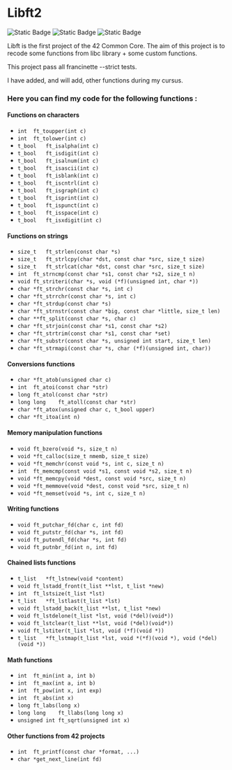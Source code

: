 # Libft2
![Static Badge](https://img.shields.io/badge/Grade-125-green) ![Static Badge](https://img.shields.io/badge/Bonus-Yes-green?style=flat)
 ![Static Badge](https://img.shields.io/badge/Language-C-blue?style=flat)

Libft is the first project of the 42 Common Core.
The aim of this project is to recode some functions from libc library + some custom functions.

This project pass all francinette --strict tests.

I have added, and will add, other functions during my cursus.
### Here you can find my code for the following functions :
#### Functions on characters
- `int	ft_toupper(int c)`
- `int	ft_tolower(int c)`
- `t_bool	ft_isalpha(int c)`
- `t_bool	ft_isdigit(int c)`
- `t_bool	ft_isalnum(int c)`
- `t_bool	ft_isascii(int c)`
- `t_bool	ft_isblank(int c)`
- `t_bool	ft_iscntrl(int c)`
- `t_bool	ft_isgraph(int c)`
- `t_bool	ft_isprint(int c)`
- `t_bool	ft_ispunct(int c)`
- `t_bool	ft_isspace(int c)`
- `t_bool	ft_isxdigit(int c)`
#### Functions on strings
- `size_t	ft_strlen(const char *s)`
- `size_t	ft_strlcpy(char *dst, const char *src, size_t size)`
- `size_t	ft_strlcat(char *dst, const char *src, size_t size)`
- `int	ft_strncmp(const char *s1, const char *s2, size_t n)`
- `void	ft_striteri(char *s, void (*f)(unsigned int, char *))`
- `char	*ft_strchr(const char *s, int c)`
- `char	*ft_strrchr(const char *s, int c)`
- `char	*ft_strdup(const char *s)`
- `char	*ft_strnstr(const char *big, const char *little, size_t len)`
- `char	**ft_split(const char *s, char c)`
- `char	*ft_strjoin(const char *s1, const char *s2)`
- `char	*ft_strtrim(const char *s1, const char *set)`
- `char	*ft_substr(const char *s, unsigned int start, size_t len)`
- `char	*ft_strmapi(const char *s, char (*f)(unsigned int, char))`
#### Conversions functions
- `char	*ft_atob(unsigned char c)`
- `int	ft_atoi(const char *str)`
- `long	ft_atol(const char *str)`
- `long long	ft_atoll(const char *str)`
- `char	*ft_atox(unsigned char c, t_bool upper)`
- `char	*ft_itoa(int n)`
#### Memory manipulation functions
- `void	ft_bzero(void *s, size_t n)`
- `void	*ft_calloc(size_t nmemb, size_t size)`
- `void	*ft_memchr(const void *s, int c, size_t n)`
- `int	ft_memcmp(const void *s1, const void *s2, size_t n)`
- `void	*ft_memcpy(void *dest, const void *src, size_t n)`
- `void	*ft_memmove(void *dest, const void *src, size_t n)`
- `void	*ft_memset(void *s, int c, size_t n)`
#### Writing functions
- `void	ft_putchar_fd(char c, int fd)`
- `void	ft_putstr_fd(char *s, int fd)`
- `void	ft_putendl_fd(char *s, int fd)`
- `void	ft_putnbr_fd(int n, int fd)`
#### Chained lists functions
- `t_list	*ft_lstnew(void *content)`
- `void	ft_lstadd_front(t_list **lst, t_list *new)`
- `int	ft_lstsize(t_list *lst)`
- `t_list	*ft_lstlast(t_list *lst)`
- `void	ft_lstadd_back(t_list **lst, t_list *new)`
- `void	ft_lstdelone(t_list *lst, void (*del)(void*))`
- `void	ft_lstclear(t_list **lst, void (*del)(void*))`
- `void	ft_lstiter(t_list *lst, void (*f)(void *))`
- `t_list	*ft_lstmap(t_list *lst, void *(*f)(void *), void (*del)(void *))`
#### Math functions
- `int	ft_min(int a, int b)`
- `int	ft_max(int a, int b)`
- `int	ft_pow(int x, int exp)`
- `int	ft_abs(int x)`
- `long	ft_labs(long x)`
- `long long	ft_llabs(long long x)`
- `unsigned int	ft_sqrt(unsigned int x)`
#### Other functions from 42 projects
- `int	ft_printf(const char *format, ...)`
- `char	*get_next_line(int fd)`